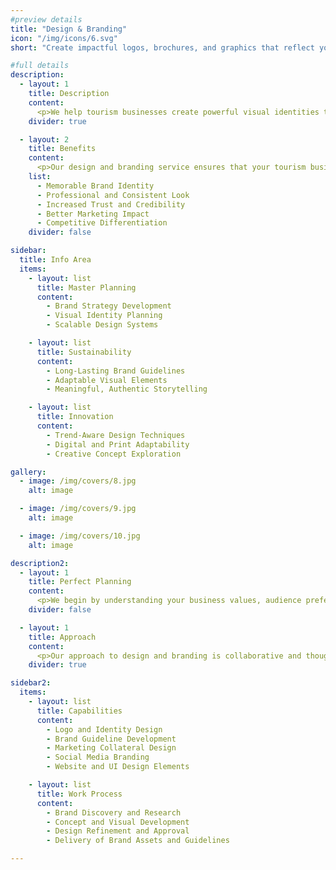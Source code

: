 ```yaml
---
#preview details
title: "Design & Branding"
icon: "/img/icons/6.svg"
short: "Create impactful logos, brochures, and graphics that reflect your tourism brand and build recognition."

#full details
description:
  - layout: 1
    title: Description
    content:
      <p>We help tourism businesses create powerful visual identities that resonate with travelers and reflect their unique story. From logos and color palettes to marketing materials and brand guidelines, our design and branding services are built to establish recognition and trust. We translate your values, mission, and customer experience into a consistent brand image across digital and print platforms. Whether you're launching a new venture or refreshing your look, our design process blends strategy with creativity to build a visual identity that is not only attractive, but also meaningful, adaptable, and aligned with your growth goals.</p>
    divider: true

  - layout: 2
    title: Benefits
    content:
      <p>Our design and branding service ensures that your tourism business stands out in a crowded market. A well-crafted brand builds trust, creates emotional connections, and leaves a lasting impression on travelers. With a strong visual identity in place, you gain the tools to confidently market your services, attract the right audience, and grow with consistency and clarity.</p>
    list:
      - Memorable Brand Identity
      - Professional and Consistent Look
      - Increased Trust and Credibility
      - Better Marketing Impact
      - Competitive Differentiation
    divider: false

sidebar:
  title: Info Area
  items:
    - layout: list
      title: Master Planning
      content:
        - Brand Strategy Development
        - Visual Identity Planning
        - Scalable Design Systems

    - layout: list
      title: Sustainability 
      content:
        - Long-Lasting Brand Guidelines
        - Adaptable Visual Elements
        - Meaningful, Authentic Storytelling

    - layout: list
      title: Innovation
      content:
        - Trend-Aware Design Techniques
        - Digital and Print Adaptability
        - Creative Concept Exploration

gallery:
  - image: /img/covers/8.jpg
    alt: image

  - image: /img/covers/9.jpg
    alt: image

  - image: /img/covers/10.jpg
    alt: image

description2:
  - layout: 1
    title: Perfect Planning
    content:
      <p>We begin by understanding your business values, audience preferences, and destination highlights to create a brand strategy that fits your long-term vision. Our planning process includes visual research, brand positioning, and mood board development to guide a unified, purposeful design direction from day one.</p>
    divider: false

  - layout: 1
    title: Approach
    content:
      <p>Our approach to design and branding is collaborative and thoughtful. We work closely with your team to refine visual concepts, deliver brand elements that reflect your personality, and create a complete brand kit ready for use across all platforms. Each phase includes revisions and feedback loops to ensure your final identity is both professional and uniquely yours.</p>
    divider: true

sidebar2:
  items:
    - layout: list
      title: Capabilities
      content:
        - Logo and Identity Design
        - Brand Guideline Development
        - Marketing Collateral Design
        - Social Media Branding
        - Website and UI Design Elements

    - layout: list
      title: Work Process
      content:
        - Brand Discovery and Research
        - Concept and Visual Development
        - Design Refinement and Approval
        - Delivery of Brand Assets and Guidelines

---
```

